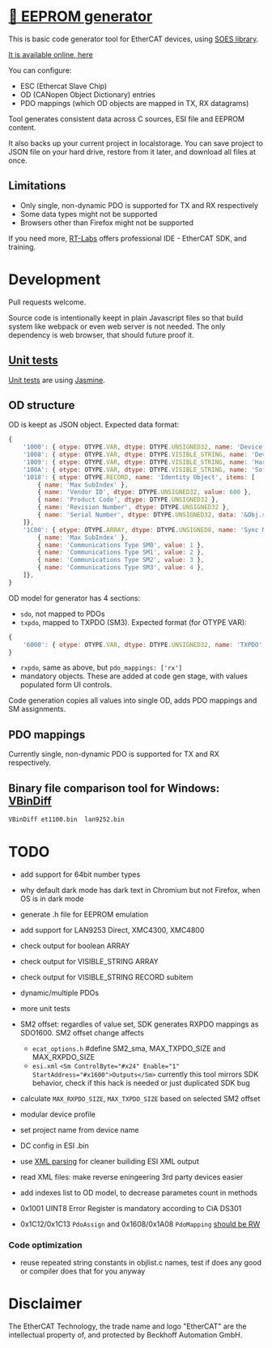 # [🔁 EEPROM generator](https://kubabuda.github.io/EEPROM_generator)

This is basic code generator tool for EtherCAT devices, using [SOES library](https://github.com/OpenEtherCATsociety/SOES).

[It is available online, here](https://kubabuda.github.io/EEPROM_generator)

You can configure:
- ESC (Ethercat Slave Chip) 
- OD (CANopen Object Dictionary) entries
- PDO mappings (which OD objects are mapped in TX, RX datagrams)

Tool generates consistent data across C sources, ESI file and EEPROM content.

It also backs up your current project in localstorage. You can save project to JSON file on your hard drive, restore from it later, and download all files at once.

## Limitations

- Only single, non-dynamic PDO is supported for TX and RX respectively
- Some data types might not be supported
- Browsers other than Firefox might not be supported

If you need more, [RT-Labs](https://rt-labs.com/ethercat/) offers professional IDE - EtherCAT SDK, and training.

# Development

Pull requests welcome.

Source code is intentionally keept in plain Javascript files so that build system like webpack or even web server is not needed.
The only dependency is web browser, that should future proof it.

## [Unit tests](https://kubabuda.github.io/EEPROM_generator/tests.html)

[Unit tests](https://kubabuda.github.io/EEPROM_generator/tests.html) are using [Jasmine](https://jasmine.github.io). 

## OD structure

OD is keept as JSON object. Expected data format:

```js
{
    '1000': { otype: OTYPE.VAR, dtype: DTYPE.UNSIGNED32, name: 'Device Type', value: 0x1389 },
    '1008': { otype: OTYPE.VAR, dtype: DTYPE.VISIBLE_STRING, name: 'Device Name', data: '' },
    '1009': { otype: OTYPE.VAR, dtype: DTYPE.VISIBLE_STRING, name: 'Hardware Version', data: '' },
    '100A': { otype: OTYPE.VAR, dtype: DTYPE.VISIBLE_STRING, name: 'Software Version', data: '' },
    '1018': { otype: OTYPE.RECORD, name: 'Identity Object', items: [
        { name: 'Max SubIndex' },
        { name: 'Vendor ID', dtype: DTYPE.UNSIGNED32, value: 600 },
        { name: 'Product Code', dtype: DTYPE.UNSIGNED32 },
        { name: 'Revision Number', dtype: DTYPE.UNSIGNED32 },
        { name: 'Serial Number', dtype: DTYPE.UNSIGNED32, data: '&Obj.serial' },
    ]},
    '1C00': { otype: OTYPE.ARRAY, dtype: DTYPE.UNSIGNED8, name: 'Sync Manager Communication Type', items: [
        { name: 'Max SubIndex' },
        { name: 'Communications Type SM0', value: 1 },
        { name: 'Communications Type SM1', value: 2 },
        { name: 'Communications Type SM2', value: 3 },
        { name: 'Communications Type SM3', value: 4 },
    ]},
}   
```

OD model for generator has 4 sections:

- `sdo`, not mapped to PDOs
- `txpdo`, mapped to TXPDO (SM3). Expected format (for OTYPE VAR):
```js
{
    '6000': { otype: OTYPE.VAR, dtype: DTYPE.UNSIGNED32, name: 'TXPDO', value: 0x1389, pdo_mappings: ['tx'] },
}
```
- `rxpdo`, same as above, but `pdo_mappings: ['rx']`
- mandatory objects. These are added at code gen stage, with values populated form UI controls.

Code generation copies all values into single OD, adds PDO mappings and SM assignments. 

## PDO mappings

Currently single, non-dynamic PDO is supported for TX and RX respectively.

## Binary file comparison tool for Windows: [VBinDiff](https://www.cjmweb.net/vbindiff/VBinDiff-Win32)

```cmd
VBinDiff et1100.bin  lan9252.bin
```


# TODO

- add support for 64bit number types
- why default dark mode has dark text in Chromium but not Firefox, when OS is in dark mode
- generate .h file for EEPROM emulation
- add support for LAN9253 Direct, XMC4300, XMC4800
- check output for boolean ARRAY
- check output for VISIBLE_STRING ARRAY
- check output for VISIBLE_STRING RECORD subitem
- dynamic/multiple PDOs
- more unit tests
- SM2 offset: regardles of value set, SDK generates RXPDO mappings as SDO1600. SM2 offset change affects
    - `ecat_options.h` #define SM2_sma, MAX_TXPDO_SIZE and MAX_RXPDO_SIZE
    - `esi.xml` `<Sm ControlByte="#x24" Enable="1" StartAddress="#x1600">Outputs</Sm>`
    currently this tool mirrors SDK behavior, check if this hack is needed or just duplicated SDK bug
- calculate `MAX_RXPDO_SIZE`, `MAX_TXPDO_SIZE` based on selected SM2 offset
- modular device profile
- set project name from device name
- DC config in ESI .bin

- use [XML parsing](https://www.w3schools.com/xml/xml_parser.asp) for cleaner builiding ESI XML output
- read XML files: make reverse eningeering 3rd party devices easier
- add indexes list to OD model, to decrease parametes count in methods
- 0x1001 UINT8 Error Register is mandatory according to CiA DS301
- 0x1C12/0x1C13 `PdoAssign` and 0x1608/0x1A08 `PdoMapping` [should be RW](https://infosys.beckhoff.com/english.php?content=../content/1033/el6695/1317558667.html&id=)

### Code optimization

- reuse repeated string constants in objlist.c names, test if does any good or compiler does that for you anyway

# Disclaimer

The EtherCAT Technology, the trade name and logo "EtherCAT" are the intellectual
property of, and protected by Beckhoff Automation GmbH.
